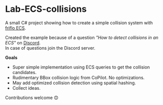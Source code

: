 # Lab-ECS-collisions

A small C# project showing how to create a simple collision system with [friflo ECS](https://github.com/friflo/Friflo.Engine.ECS).

Created the example because of a question *"How to detect collisions in an ECS"* on [Discord](https://discord.com/invite/nFfrhgQkb8).  
In case of questions join the Discord server.

**Goals**
- Super simple implementation using ECS queries to get the collision candidates.
- Rudimentary BBox collision logic from CoPilot. No optimizations.
- May add optimized collision detection using spatial hashing.
- Collect ideas.

Contributions welcome 😊

